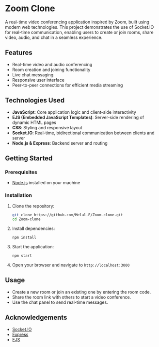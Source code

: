 # Zoom Clone

A real-time video conferencing application inspired by Zoom, built using modern web technologies. This project demonstrates the use of Socket.IO for real-time communication, enabling users to create or join rooms, share video, audio, and chat in a seamless experience.

## Features

- Real-time video and audio conferencing
- Room creation and joining functionality
- Live chat messaging
- Responsive user interface
- Peer-to-peer connections for efficient media streaming

## Technologies Used

- **JavaScript**: Core application logic and client-side interactivity
- **EJS (Embedded JavaScript Templates)**: Server-side rendering of dynamic HTML pages
- **CSS**: Styling and responsive layout
- **Socket.IO**: Real-time, bidirectional communication between clients and server
- **Node.js & Express**: Backend server and routing

## Getting Started

### Prerequisites

- [Node.js](https://nodejs.org/) installed on your machine

### Installation

1. Clone the repository:
   ```bash
   git clone https://github.com/Melal-F/Zoom-clone.git
   cd Zoom-clone
   ```

2. Install dependencies:
   ```bash
   npm install
   ```

3. Start the application:
   ```bash
   npm start
   ```

4. Open your browser and navigate to `http://localhost:3000`

## Usage

- Create a new room or join an existing one by entering the room code.
- Share the room link with others to start a video conference.
- Use the chat panel to send real-time messages.

## Acknowledgements

- [Socket.IO](https://socket.io/)
- [Express](https://expressjs.com/)
- [EJS](https://ejs.co/)

